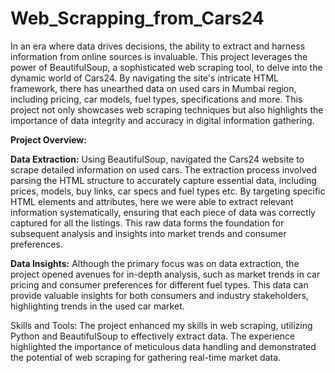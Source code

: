 # Web_Scrapping_from_Cars24

In an era where data drives decisions, the ability to extract and harness information from online sources is invaluable. This project leverages the power of BeautifulSoup, a sophisticated web scraping tool, to delve into the dynamic world of Cars24. By navigating the site's intricate HTML framework, there has unearthed data on used cars in Mumbai region, including pricing, car models, fuel types, specifications and more. This project not only showcases web scraping techniques but also highlights the importance of data integrity and accuracy in digital information gathering.

**Project Overview:**

**Data Extraction:** Using BeautifulSoup, navigated the Cars24 website to scrape detailed information on used cars. The extraction process involved parsing the HTML structure to accurately capture essential data, including prices, models, buy links, car specs and fuel types etc. By targeting specific HTML elements and attributes, here we were able to extract relevant information systematically, ensuring that each piece of data was correctly captured for all the listings. This raw data forms the foundation for subsequent analysis and insights into market trends and consumer preferences.

**Data Insights:** Although the primary focus was on data extraction, the project opened avenues for in-depth analysis, such as market trends in car pricing and consumer preferences for different fuel types. This data can provide valuable insights for both consumers and industry stakeholders, highlighting trends in the used car market.

Skills and Tools: The project enhanced my skills in web scraping, utilizing Python and BeautifulSoup to effectively extract data. The experience highlighted the importance of meticulous data handling and demonstrated the potential of web scraping for gathering real-time market data.
